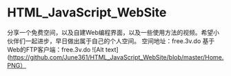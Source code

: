 # HTML_JavaScript_WebSite
分享一个免费空间，以及自建Web编程界面，以及一些使用方法的视频。希望小伙伴们一起进步，早日做出属于自己的个人空间。
空间地址：free.3v.do
基于Web的FTP客户端：free.3v.do
![Alt text](https://github.com/June361/HTML_JavaScript_WebSite/blob/master/Home.PNG）
